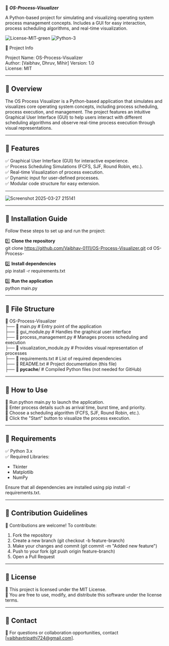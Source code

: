 🧠 ***OS-Process-Visualizer***

A Python-based project for simulating and visualizing operating system process management concepts. Includes a GUI for easy interaction, process scheduling algorithms, and real-time visualization. 

![License-MIT-green](https://github.com/user-attachments/assets/2e49169d-5413-4d0d-89b1-e37e5ff02bfc)
![Python-3](https://github.com/user-attachments/assets/efd3e111-eb4d-4c40-a127-9c7cbf206072)




📘 Project Info

Project Name: OS-Process-Visualizer  
Author: [Vaibhav, Dhruv, Mihir]
Version: 1.0  
License: MIT  

------------------------------------------------------
📌 Overview
---------------------------------------------------
The OS Process Visualizer is a Python-based application that simulates and visualizes core operating system concepts, 
including process scheduling, process execution, and management. The project features an intuitive Graphical User Interface (GUI) 
to help users interact with different scheduling algorithms and observe real-time process execution through visual representations.

---------------------------------------------------
📌 Features
---------------------------------------------------
✅ Graphical User Interface (GUI) for interactive experience.  
✅ Process Scheduling Simulations (FCFS, SJF, Round Robin, etc.).  
✅ Real-time Visualization of process execution.  
✅ Dynamic input for user-defined processes.  
✅ Modular code structure for easy extension.  

--------------------------------------------------

![Screenshot 2025-03-27 215141](https://github.com/user-attachments/assets/7e94576f-a8e7-40c4-8e98-6f43bc119792)


---------------------------------------------------
📌 Installation Guide
---------------------------------------------------
Follow these steps to set up and run the project:

1️⃣ **Clone the repository**  
git clone https://github.com/Vaibhav-0111/OS-Process-Visualizer.git cd OS-Process-


2️⃣ **Install dependencies**  
pip install -r requirements.txt


3️⃣ **Run the application**  
python main.py


---------------------------------------------------
📌 File Structure
---------------------------------------------------
📂 OS-Process-Visualizer  
├── 📄 main.py                 # Entry point of the application  
├── 📄 gui_module.py           # Handles the graphical user interface  
├── 📄 process_management.py   # Manages process scheduling and execution  
├── 📄 visualization_module.py # Provides visual representation of processes  
├── 📄 requirements.txt        # List of required dependencies  
├── 📄 README.txt              # Project documentation (this file)  
├── 📂 __pycache__/            # Compiled Python files (not needed for GitHub)  

---------------------------------------------------
📌 How to Use
---------------------------------------------------
🔹 Run python main.py to launch the application.  
🔹 Enter process details such as arrival time, burst time, and priority.  
🔹 Choose a scheduling algorithm (FCFS, SJF, Round Robin, etc.).  
🔹 Click the "Start" button to visualize the process execution.  

---------------------------------------------------
📌 Requirements
---------------------------------------------------
✅ Python 3.x  
✅ Required Libraries:  
- Tkinter  
- Matplotlib  
- NumPy  

Ensure that all dependencies are installed using pip install -r requirements.txt.

---------------------------------------------------
📌 Contribution Guidelines
---------------------------------------------------
🚀 Contributions are welcome! To contribute:  
1. Fork the repository  
2. Create a new branch (git checkout -b feature-branch)  
3. Make your changes and commit (git commit -m "Added new feature")  
4. Push to your fork (git push origin feature-branch)  
5. Open a Pull Request  

---------------------------------------------------
📌 License
---------------------------------------------------
🔹 This project is licensed under the MIT License.  
🔹 You are free to use, modify, and distribute this software under the license terms.  

---------------------------------------------------
📌 Contact
---------------------------------------------------
📧 For questions or collaboration opportunities, contact [vaibhavtripathi724@gmail.com].
